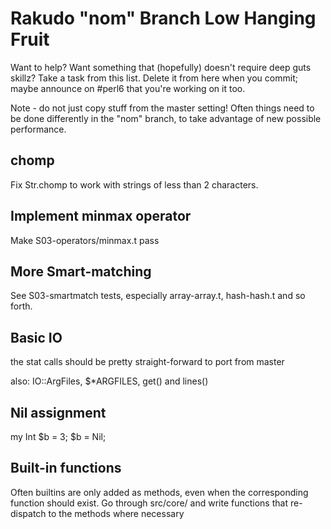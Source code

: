# Rakudo "nom" Branch Low Hanging Fruit

Want to help? Want something that (hopefully) doesn't require deep
guts skillz? Take a task from this list. Delete it from here when
you commit; maybe announce on #perl6 that you're working on it too.

Note - do not just copy stuff from the master setting! Often things
need to be done differently in the "nom" branch, to take advantage of
new possible performance.

## chomp
Fix Str.chomp to work with strings of less than 2 characters.

## Implement minmax operator
Make S03-operators/minmax.t pass

## More Smart-matching
See S03-smartmatch tests, especially array-array.t, hash-hash.t and
so forth.

## Basic IO
the stat calls should be pretty straight-forward to port from master

also: IO::ArgFiles, $*ARGFILES, get() and lines()

## Nil assignment
my Int $b = 3;  $b = Nil;   

## Built-in functions
Often builtins are only added as methods, even when the corresponding function
should exist. Go through src/core/ and write functions that re-dispatch to the
methods where necessary
